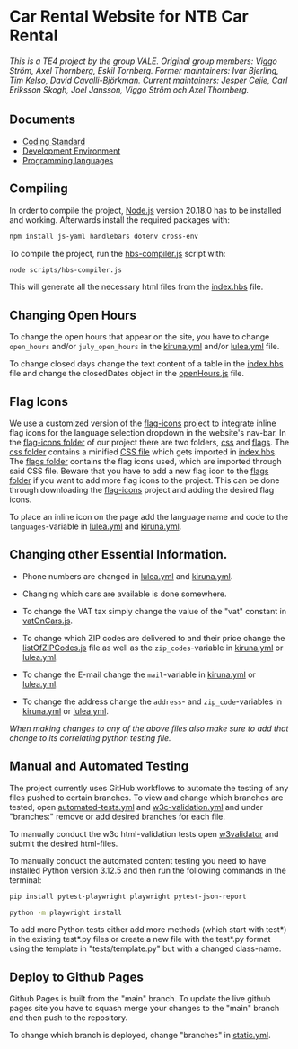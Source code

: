 # Car Rental Website for NTB Car Rental

###### This is a TE4 project by the group VALE. Original group members: Viggo Ström, Axel Thornberg, Eskil Tornberg. Former maintainers: Ivar Bjerling, Tim Kelso, David Cavalli-Björkman. Current maintainers: Jesper Cejie, Carl Eriksson Skogh, Joel Jansson, Viggo Ström och Axel Thornberg.


## Documents

- [Coding Standard](docs/coding-standard.md)
- [Development Environment](docs/development-environment.md)
- [Programming languages](docs/programming-languages.md)


## Compiling

In order to compile the project, [Node.js](https://nodejs.org/en/download/) version 20.18.0 has to be installed and working.
Afterwards install the required packages with:

```bash
npm install js-yaml handlebars dotenv cross-env
```

To compile the project, run the [hbs-compiler.js](scripts/hbs-compiler.js) script with:

```bash
node scripts/hbs-compiler.js
```

This will generate all the necessary html files from the [index.hbs](views/index.hbs) file.


## Changing Open Hours

To change the open hours that appear on the site, you have to change `open_hours` and/or `july_open_hours` in the [kiruna.yml](data/kiruna.yml) and/or [lulea.yml](data/lulea.yml) file.

To change closed days change the text content of a table in the [index.hbs](views/index.hbs) file and change the closedDates object in the [openHours.js](public/js/openHours.js) file.


## Flag Icons

We use a customized version of the [flag-icons](https://github.com/lipis/flag-icons) project to integrate inline flag icons for the language selection dropdown in the website's nav-bar. In the [flag-icons folder](public/css/flag-icons/) of our project there are two folders, [css](public/css/flag-icons/css) and [flags](public/css/flag-icons/flags). The [css folder](public/css/flag-icons/css) contains a minified [CSS file](public/css/flag-icons/css/flag-icons.min.css) which gets imported in [index.hbs](views/index.hbs). The [flags folder](public/css/flag-icons/flags) contains the flag icons used, which are imported through said CSS file. Beware that you have to add a new flag icon to the [flags folder](public/css/flag-icons/flags) if you want to add more flag icons to the project. This can be done through downloading the [flag-icons](https://github.com/lipis/flag-icons) project and adding the desired flag icons.

To place an inline icon on the page add the language name and code to the `languages`-variable in [lulea.yml](data/lulea.yml) and [kiruna.yml](data/kiruna.yml).


## Changing other Essential Information.

- Phone numbers are changed in [lulea.yml](data/lulea.yml) and [kiruna.yml](data/kiruna.yml).

- Changing which cars are available is done somewhere. 

- To change the VAT tax simply change the value of the "vat" constant in [vatOnCars.js](public/js/vatOnCars.js).

- To change which ZIP codes are delivered to and their price change the [listOfZIPCodes.js](public/js/listOfZIPCodes.js) file as well as the `zip_codes`-variable in [kiruna.yml](data/kiruna.yml) or [lulea.yml](data/lulea.yml).

- To change the E-mail change the `mail`-variable in [kiruna.yml](data/kiruna.yml) or [lulea.yml](data/lulea.yml).

- To change the address change the `address`- and `zip_code`-variables in [kiruna.yml](data/kiruna.yml) or [lulea.yml](data/lulea.yml).

_When making changes to any of the above files also make sure to add that change to its correlating python testing file._


## Manual and Automated Testing

The project currently uses GitHub workflows to automate the testing of any files pushed to certain branches. To view and change which branches are tested, open [automated-tests.yml](.github/workflows/automated-tests.yml) and [w3c-validation.yml](.github/workflows/w3c-validation.yml) and under "branches:" remove or add desired branches for each file.

To manually conduct the w3c html-validation tests open [w3validator](https://validator.w3.org/#validate_by_upload) and submit the desired html-files.

To manually conduct the automated content testing you need to have installed Python version 3.12.5 and then run the following commands in the terminal: 

```bash
pip install pytest-playwright playwright pytest-json-report
```

```bash
python -m playwright install
```

To add more Python tests either add more methods (which start with test*) in the existing test*.py files or create a new file with the test*.py format using the template in "tests/template.py" but with a changed class-name.


## Deploy to Github Pages

Github Pages is built from the "main" branch.
To update the live github pages site you have to squash merge your changes to the "main" branch and then push to the repository.

To change which branch is deployed, change "branches" in [static.yml](.github/workflows/static.yml).
